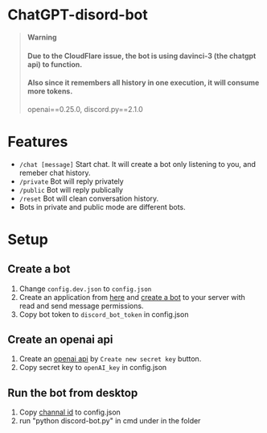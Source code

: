 # ChatGPT-disord-bot

> **Warning**
> #### Due to the CloudFlare issue, the bot is using davinci-3 (the chatgpt api) to function.
> #### Also since it remembers all history in one execution, it will consume more tokens.
> openai==0.25.0, discord.py==2.1.0

# Features

* `/chat [message]` Start chat. It will create a bot only listening to you, and remeber chat history.
* `/private` Bot will reply privately
* `/public`  Bot will reply publically
* `/reset` Bot will clean conversation history.
* Bots in private and public mode are different bots.

# Setup

## Create a bot

1. Change `config.dev.json` to `config.json`
2. Create an application from [here](https://discord.com/developers/applications) and [create a bot](https://discordpy.readthedocs.io/en/stable/discord.html) to your server with read and send message permissions.
3. Copy bot token to `discord_bot_token` in config.json

## Create an openai api

1. Create an [openai api](https://beta.openai.com/account/api-keys) by `Create new secret key` button.
2. Copy secret key to `openAI_key` in config.json

## Run the bot from desktop

1. Copy [channal id](https://turbofuture.com/internet/Discord-Channel-ID) to config.json
2. run "python discord-bot.py" in cmd under in the folder





